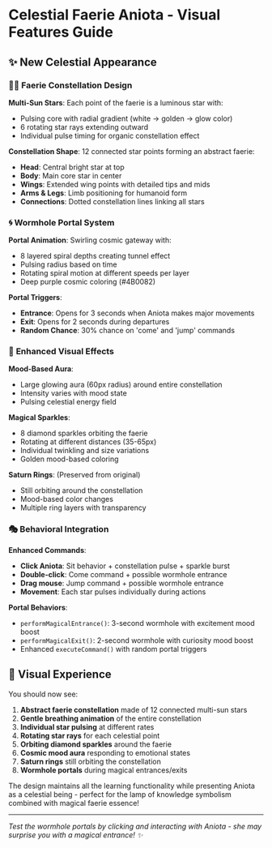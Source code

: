 # Celestial Faerie Aniota - Visual Features Guide

## ✨ **New Celestial Appearance**

### 🧚‍♀️ **Faerie Constellation Design**
**Multi-Sun Stars**: Each point of the faerie is a luminous star with:
- Pulsing core with radial gradient (white → golden → glow color)
- 6 rotating star rays extending outward
- Individual pulse timing for organic constellation effect

**Constellation Shape**: 12 connected star points forming an abstract faerie:
- **Head**: Central bright star at top
- **Body**: Main core star in center
- **Wings**: Extended wing points with detailed tips and mids
- **Arms & Legs**: Limb positioning for humanoid form
- **Connections**: Dotted constellation lines linking all stars

### 🌀 **Wormhole Portal System**
**Portal Animation**: Swirling cosmic gateway with:
- 8 layered spiral depths creating tunnel effect
- Pulsing radius based on time
- Rotating spiral motion at different speeds per layer
- Deep purple cosmic coloring (#4B0082)

**Portal Triggers**:
- **Entrance**: Opens for 3 seconds when Aniota makes major movements
- **Exit**: Opens for 2 seconds during departures
- **Random Chance**: 30% chance on 'come' and 'jump' commands

### 🎨 **Enhanced Visual Effects**

**Mood-Based Aura**: 
- Large glowing aura (60px radius) around entire constellation
- Intensity varies with mood state
- Pulsing celestial energy field

**Magical Sparkles**:
- 8 diamond sparkles orbiting the faerie
- Rotating at different distances (35-65px)
- Individual twinkling and size variations
- Golden mood-based coloring

**Saturn Rings**: (Preserved from original)
- Still orbiting around the constellation
- Mood-based color changes
- Multiple ring layers with transparency

### 🎭 **Behavioral Integration**

**Enhanced Commands**:
- **Click Aniota**: Sit behavior + constellation pulse + sparkle burst
- **Double-click**: Come command + possible wormhole entrance
- **Drag mouse**: Jump command + possible wormhole entrance
- **Movement**: Each star pulses individually during actions

**Portal Behaviors**:
- `performMagicalEntrance()`: 3-second wormhole with excitement mood boost
- `performMagicalExit()`: 2-second wormhole with curiosity mood boost
- Enhanced `executeCommand()` with random portal triggers

## 🌟 **Visual Experience**

You should now see:
1. **Abstract faerie constellation** made of 12 connected multi-sun stars
2. **Gentle breathing animation** of the entire constellation
3. **Individual star pulsing** at different rates
4. **Rotating star rays** for each celestial point
5. **Orbiting diamond sparkles** around the faerie
6. **Cosmic mood aura** responding to emotional states
7. **Saturn rings** still orbiting the constellation
8. **Wormhole portals** during magical entrances/exits

The design maintains all the learning functionality while presenting Aniota as a celestial being - perfect for the lamp of knowledge symbolism combined with magical faerie essence!

---

*Test the wormhole portals by clicking and interacting with Aniota - she may surprise you with a magical entrance! ✨*
